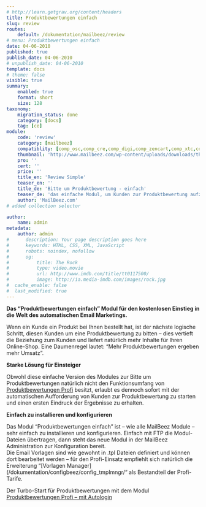 ```yaml
---
# http://learn.getgrav.org/content/headers
title: Produktbewertungen einfach
slug: review
routes:
    default: /dokumentation/mailbeez/review
# menu: Produktbewertungen einfach
date: 04-06-2010
published: true
publish_date: 04-06-2010
# unpublish_date: 04-06-2010
template: docs
# theme: false
visible: true
summary:
    enabled: true
    format: short
    size: 128
taxonomy:
    migration_status: done
    category: [docs]
    tag: [ce]
module:
    code: 'review'
    category: [mailbeez]
    compatiblity: [comp_osc,comp_cre,comp_digi,comp_zencart,comp_xtc,comp_xtcm2,comp_gambio]
    thumbnail: 'http://www.mailbeez.com/wp-content/uploads/downloads/thumbnails/2011/08/icon_322.png'
    pro: ''
    cert: ''
    price: ''
    title_en: 'Review Simple'
    teaser_en: ''
    title_de: 'Bitte um Produktbewertung - einfach'
    teaser_de: 'das einfache Modul, um Kunden zur Produktbewertung aufzufordern.'
    author: 'MailBeez.com'
# added collection selector

author:
    name: admin
metadata:
    author: admin
#      description: Your page description goes here
#      keywords: HTML, CSS, XML, JavaScript
#      robots: noindex, nofollow
#      og:
#          title: The Rock
#          type: video.movie
#          url: http://www.imdb.com/title/tt0117500/
#          image: http://ia.media-imdb.com/images/rock.jpg
#  cache_enable: false
#  last_modified: true
---
```


**Das “Produktbewertungen einfach” Modul für den kostenlosen Einstieg in die Welt des automatischen Email Marketings.**

Wenn ein Kunde ein Produkt bei Ihnen bestellt hat, ist der nächste logische Schritt, diesen Kunden um eine Produktbewertung zu bitten – dies vertieft die Beziehung zum Kunden und liefert natürlich mehr Inhalte für Ihren Online-Shop. Eine Daumenregel lautet: “Mehr Produktbewertungen ergeben mehr Umsatz”.

**Starke Lösung für Einsteiger**

Obwohl diese einfache Version des Modules zur Bitte um Produktbewertungen natürlich nicht den Funktionsumfang von [Produktbewertungen Profi](/dokumentation/mailbeez/review_advanced "Produktbewertungen einfach") besitzt, erlaubt es dennoch sofort mit der automatischen Aufforderung von Kunden zur Produktbewertung zu starten und einen ersten Eindruck der Ergebnisse zu erhalten.

**Einfach zu installieren und konfigurieren**

Das Modul “Produktbewertungen einfach” ist – wie alle MailBeez Module – sehr einfach zu installieren und konfigurieren. Einfach mit FTP die Modul-Dateien übertragen, dann steht das neue Modul in der MailBeez Administration zur Konfiguration bereit.  
 Die Email Vorlagen sind wie gewohnt in .tpl Dateien definiert und können dort bearbeitet werden – für den Profi-Einsatz empfiehlt sich natürlich die Erweiterung “[Vorlagen Manager](/dokumentation/configbeez/config_tmplmngr/“ als Bestandteil der Profi-Tarife.

Der Turbo-Start für Produktbewertungen mit dem Modul [Produktbewertungen Profi – mit Autologin](/dokumentation/mailbeez/review_advanced/ "Review Reminder Advanced – Autologin")
